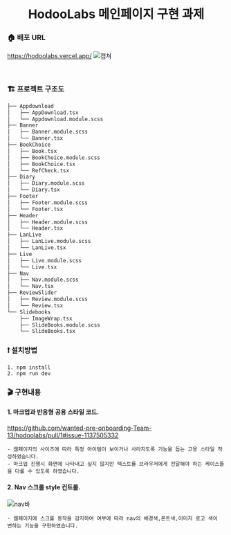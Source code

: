 <h1 align= "center"> HodooLabs 메인페이지 구현 과제</h1>

### :house: 배포 URL
https://hodoolabs.vercel.app/
![캡쳐](https://user-images.githubusercontent.com/85682854/154102208-ef02b9a7-0053-44eb-8c55-d6687439cc2b.png)

<br/>

### 🏗 프로젝트 구조도

```html
├── Appdownload
│   ├── AppDownload.tsx
│   └── Appdownload.module.scss
├── Banner
│   ├── Banner.module.scss
│   └── Banner.tsx
├── BookChoice
│   ├── Book.tsx
│   ├── BookChoice.module.scss
│   ├── BookChoice.tsx
│   └── RefCheck.tsx
├── Diary
│   ├── Diary.module.scss
│   └── Diary.tsx
├── Footer
│   ├── Footer.module.scss
│   └── Footer.tsx
├── Header
│   ├── Header.module.scss
│   └── Header.tsx
├── LanLive
│   ├── LanLive.module.scss
│   └── LanLive.tsx
├── Live
│   ├── Live.module.scss
│   └── Live.tsx
├── Nav
│   ├── Nav.module.scss
│   └── Nav.tsx
├── ReviewSlider
│   ├── Review.module.scss
│   └── Review.tsx
└── Slidebooks
    ├── ImageWrap.tsx
    ├── SlideBooks.module.scss
    └── SlideBooks.tsx
```

### :exclamation: 설치방법

```
1. npm install
2. npm run dev
```

### :clapper: 구현내용

#### 1. 마크업과 반응형 공용 스타일 코드. 
https://github.com/wanted-pre-onboarding-Team-13/hodoolabs/pull/1#issue-1137505332
```
- 웹페이지의 사이즈에 따라 특정 아이템이 보이거나 사라지도록 기능을 돕는 고용 스타일 작성하였습니다.
- 마크업 진행시 화면에 나타내고 싶지 않지만 텍스트를 브라우저에게 전달해야 하는 케이스들을 다룰 수 있도록 하였습니다.
```
#### 2. Nav 스크롤 style 컨트롤.

![nav바](https://user-images.githubusercontent.com/77766718/154122918-9d738590-b4cd-4ded-9d36-51ee51ad0740.gif)

```
- 웹페이지에 스크롤 동작을 감지하여 여부에 따라 nav의 배경색,폰트색,이미지 로고 색이 변하는 기능을 구현하였습니다.
```


